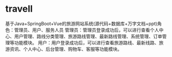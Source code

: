 # travell
基于Java+SpringBoot+Vue的旅游网站系统(源代码+数据库+万字文档+ppt)角色：管理员、用户、服务人员  管理员：管理员登录成功后，可以进行查看个人中心、用户管理、路线分类管理、旅游路线管理、最新路线管理、系统管理、订单管理等功能模块。  用户：用户登录成功后，可以进行查看旅游路线、最新线路、旅游资讯、个人中心、后台管理、购物车、客服等功能模块。

